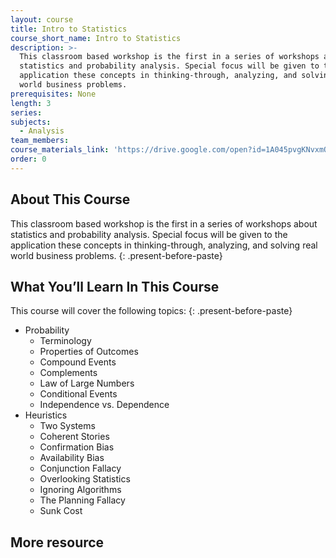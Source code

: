 ```yaml
---
layout: course
title: Intro to Statistics
course_short_name: Intro to Statistics
description: >-
  This classroom based workshop is the first in a series of workshops about
  statistics and probability analysis. Special focus will be given to the
  application these concepts in thinking-through, analyzing, and solving real
  world business problems.
prerequisites: None
length: 3
series:
subjects:
  - Analysis
team_members:
course_materials_link: 'https://drive.google.com/open?id=1A045pvgKNvxmO2fW7ER3Gs0KFeTOsr7E'
order: 0
---
```


## About This Course

This classroom based workshop is the first in a series of workshops about statistics and probability analysis. Special focus will be given to the application these concepts in thinking-through, analyzing, and solving real world business problems.
{: .present-before-paste}

## What You’ll Learn In This Course

This course will cover the following topics:
{: .present-before-paste}

* Probability
  * Terminology
  * Properties of Outcomes
  * Compound Events
  * Complements
  * Law of Large Numbers
  * Conditional Events
  * Independence vs. Dependence
* Heuristics
  * Two Systems
  * Coherent Stories
  * Confirmation Bias
  * Availability Bias
  * Conjunction Fallacy
  * Overlooking Statistics
  * Ignoring Algorithms
  * The Planning Fallacy
  * Sunk Cost

## More resource